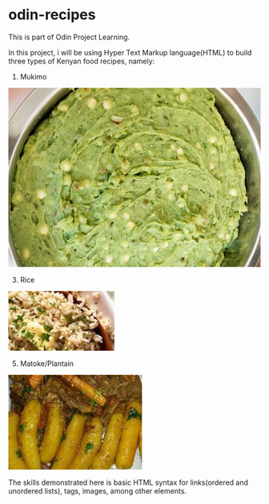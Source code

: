 # odin-recipes
This is part of Odin Project Learning.

In this project, i will be using Hyper Text Markup language(HTML) to build three types of Kenyan food recipes, namely:
1. Mukimo


![Mukimo image when full cooked](images/mukimo2.jpg)

3. Rice

![Served rice](images/rice2.jpeg)

5. Matoke/Plantain

![Served Plantain/matoke](images/matoke2.jpeg)

The skills demonstrated here is basic HTML syntax for links(ordered and unordered lists), tags, images, among other elements.



